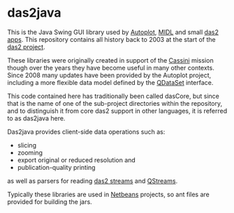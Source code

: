 # das2java

This is the Java Swing GUI library used by [Autoplot](http://autoplot.org/), 
[MIDL](http://sd-www.jhuapl.edu/MIDL/) and small 
[das2 apps](https://das2.org/demo-apps.html).  This repository contains all
history back to 2003 at the start of the [das2 project](https://das2.org/das2overview2020piker.mp4).

These libraries were originally created in support of the 
[Cassini](https://www.jpl.nasa.gov/missions/cassini-huygens) mission
though over the years they have become useful in many other contexts.
Since 2008 many updates have been provided by the Autoplot project, including
a more flexible data model defined by the 
[QDataSet](http://autoplot.org/QDataSet) interface.

This code contained here has traditionally been called dasCore, but since
that is the name of one of the sub-project directories within the repository,
and to distinguish it from core das2 support in other languages, it is
referred to as das2java here.


Das2java provides client-side data operations such as:

 * slicing
 * zooming
 * export original or reduced resolution and
 * publication-quality printing
 
as well as parsers for reading [das2 streams](
https://github.com/das-developers/das2docs/tree/master/das2.2.2-ICD) and 
[QStreams](http://autoplot.org/qstream).

Typically these libraries are used in 
[Netbeans](https://netbeans.apache.org/) 
projects, so ant files are provided for building the jars.

